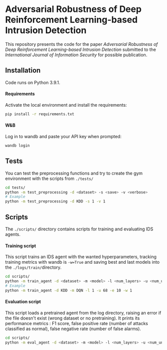 # Adversarial Robustness of Deep Reinforcement Learning-based Intrusion Detection

This repository presents the code for the paper *Adversarial Robustness of Deep Reinforcement Learning-based Intrusion Detection* submitted to the *International Journal of Information Security* for possible publication.

## Installation

Code runs on Python 3.9.1.

#### Requirements 

Activate the local environment and install the requirements:

```sh
pip install -r requirements.txt
```
#### W&B

Log in to wandb and paste your API key when prompted:

```sh
wandb login
```

## Tests

You can test the preprocessing functions and try to create the gym environment with the scripts from `./tests/`

```sh
cd tests/
python -m test_preprocessing -d <dataset> -s <save> -v <verbose>
# Example
python -m test_preprocessing -d KDD -s 1 -v 1 
```

## Scripts

The `./scripts/` directory contains scripts for training and evaluating IDS agents. 

#### Training script

This script trains an IDS agent with the wanted hyperparameters, tracking training metrics with wandb is `-w=True` and saving best and last models into the `./logs/train/`directory.

```sh
cd scripts/
python -m train_agent -d <dataset> -m <model> -l <num_layers> -u <num_units> -e <num_epoch> -w <wandb>
# Example
python -m train_agent -d KDD -m DQN -l 1 -u 68 -e 10 -w 1
```

#### Evaluation script

This script loads a pretrained agent from the log directory, raising an error if the file doesn't exist (wrong dataset or no pretraining). It prints its performance metrics : F1 score, false positive rate (number of attacks classified as normal), false negative rate (number of false alarms).

```sh
cd scripts/
python -m eval_agent -d <dataset> -m <model> -l <num_layers> -u <num_units> 
```

